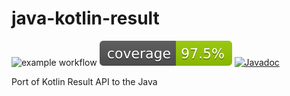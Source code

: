 # java-kotlin-result

![example workflow](https://github.com/skopylov58/java-kotlin-result/actions/workflows/gradle.yml/badge.svg)
[![Coverage](.github/badges/jacoco.svg)](https://github.com/skopylov58/java-kotlin-result/actions/workflows/gradle.yml)
[![Javadoc](https://img.shields.io/badge/JavaDoc-Online-green)](https://skopylov58.github.io/java-kotlin-result/)

Port of Kotlin Result API to the Java


